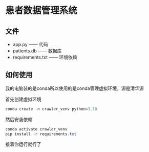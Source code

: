 # 患者数据管理系统

## 文件

* app.py —— 代码
* patients.db —— 数据库
* requirements.txt —— 环境依赖

## 如何使用

我的电脑装的是conda所以使用的是conda管理虚拟环境，源是清华源

首先创建虚拟环境

```powershell
conda create -n crawler_venv python=3.10
```

然后安装依赖

```powershell
conda activate crawler_venv
pip install -r requirements.txt
```

接着你运行就行了
